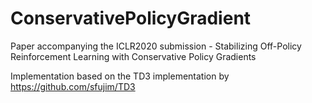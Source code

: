 # ConservativePolicyGradient
Paper accompanying the ICLR2020 submission - Stabilizing Off-Policy Reinforcement Learning with Conservative Policy Gradients

Implementation based on the TD3 implementation by https://github.com/sfujim/TD3
